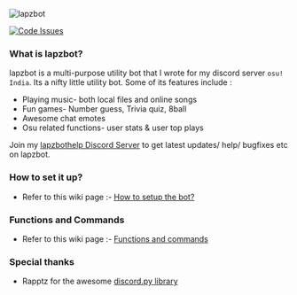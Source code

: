 ![lapzbot](http://i.imgur.com/txlWePx.png)

[![Code Issues](https://www.quantifiedcode.com/api/v1/project/27aa17781b5a40debf850b1c96fcd1a4/badge.svg)](https://www.quantifiedcode.com/app/project/27aa17781b5a40debf850b1c96fcd1a4)
### What is lapzbot?
lapzbot is a multi-purpose utility bot that I wrote for my discord server `osu! India`. Its a nifty little utility bot. Some of its features include :
* Playing music- both local files and online songs
* Fun games- Number guess, Trivia quiz, 8ball
* Awesome chat emotes
* Osu related functions- user stats & user top plays

Join my [lapzbothelp Discord Server](https://discord.gg/0lzW6jSQESAO1HSU) to get latest updates/ help/ bugfixes etc on lapzbot.

### How to set it up?
* Refer to this wiki page :- [How to setup the bot?](https://github.com/lapoozza/lapzbot/wiki/How-to-setup-the-bot%3F)

### Functions and Commands
* Refer to this wiki page :- [Functions and commands](https://github.com/lapoozza/lapzbot/wiki/Functions-and-commands)

### Special thanks
* Rapptz for the awesome [discord.py library](https://github.com/Rapptz/discord.py)
